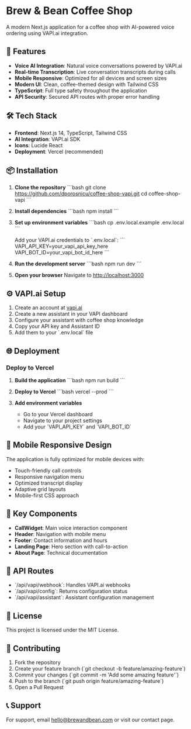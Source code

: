 # Brew & Bean Coffee Shop

A modern Next.js application for a coffee shop with AI-powered voice ordering using VAPI.ai integration.

## 🚀 Features

- **Voice AI Integration**: Natural voice conversations powered by VAPI.ai
- **Real-time Transcription**: Live conversation transcripts during calls
- **Mobile Responsive**: Optimized for all devices and screen sizes
- **Modern UI**: Clean, coffee-themed design with Tailwind CSS
- **TypeScript**: Full type safety throughout the application
- **API Security**: Secured API routes with proper error handling

## 🛠️ Tech Stack

- **Frontend**: Next.js 14, TypeScript, Tailwind CSS
- **AI Integration**: VAPI.ai SDK
- **Icons**: Lucide React
- **Deployment**: Vercel (recommended)

## 📦 Installation

1. **Clone the repository**
   \`\`\`bash
   git clone https://github.com/dporosnicu/coffee-shop-vapi.git
   cd coffee-shop-vapi
   \`\`\`

2. **Install dependencies**
   \`\`\`bash
   npm install
   \`\`\`

3. **Set up environment variables**
   \`\`\`bash
   cp .env.local.example .env.local
   \`\`\`

   Add your VAPI.ai credentials to \`.env.local\`:
   \`\`\`
   VAPI_API_KEY=your_vapi_api_key_here
   VAPI_BOT_ID=your_vapi_bot_id_here
   \`\`\`

4. **Run the development server**
   \`\`\`bash
   npm run dev
   \`\`\`

5. **Open your browser**
   Navigate to [http://localhost:3000](http://localhost:3000)

## ⚙️ VAPI.ai Setup

1. Create an account at [vapi.ai](https://vapi.ai)
2. Create a new assistant in your VAPI dashboard
3. Configure your assistant with coffee shop knowledge
4. Copy your API key and Assistant ID
5. Add them to your \`.env.local\` file

## 🌐 Deployment

### Deploy to Vercel

1. **Build the application**
   \`\`\`bash
   npm run build
   \`\`\`

2. **Deploy to Vercel**
   \`\`\`bash
   vercel --prod
   \`\`\`

3. **Add environment variables**
   - Go to your Vercel dashboard
   - Navigate to your project settings
   - Add your \`VAPI_API_KEY\` and \`VAPI_BOT_ID\`

## 📱 Mobile Responsive Design

The application is fully optimized for mobile devices with:

- Touch-friendly call controls
- Responsive navigation menu
- Optimized transcript display
- Adaptive grid layouts
- Mobile-first CSS approach

## 🎯 Key Components

- **CallWidget**: Main voice interaction component
- **Header**: Navigation with mobile menu
- **Footer**: Contact information and hours
- **Landing Page**: Hero section with call-to-action
- **About Page**: Technical documentation

## 🔧 API Routes

- \`/api/vapi/webhook\`: Handles VAPI.ai webhooks
- \`/api/vapi/config\`: Returns configuration status
- \`/api/vapi/assistant\`: Assistant configuration management

## 📄 License

This project is licensed under the MIT License.

## 🤝 Contributing

1. Fork the repository
2. Create your feature branch (\`git checkout -b feature/amazing-feature\`)
3. Commit your changes (\`git commit -m 'Add some amazing feature'\`)
4. Push to the branch (\`git push origin feature/amazing-feature\`)
5. Open a Pull Request

## 📞 Support

For support, email hello@brewandbean.com or visit our contact page.
